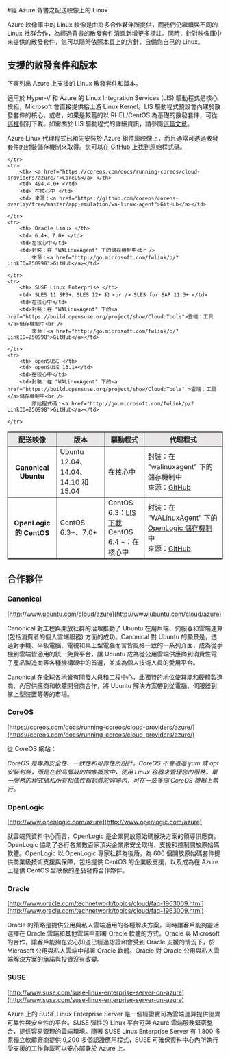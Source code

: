 <properties 
	pageTitle="在 Azure 中 Linux 的背書散發套件" 
	description="了解在 Azure 背書散發套件上的 Linux，包括 Ubuntu、OpenLogic 和 SUSE 的準則。" 
	services="virtual-machines" 
	documentationCenter="" 
	authors="szarkos" 
	manager="timlt" 
	editor="tysonn"/>

<tags 
	ms.service="virtual-machines" 
	ms.workload="infrastructure-services" 
	ms.tgt_pltfrm="vm-linux" 
	ms.devlang="na" 
	ms.topic="article" 
	ms.date="06/03/2015" 
	ms.author="szark"/>



#經 Azure 背書之配送映像上的 Linux

Azure 映像庫中的 Linux 映像是由許多合作夥伴所提供，而我們仍繼續與不同的 Linux 社群合作，為經過背書的散發套件清單新增更多標註。同時，針對映像庫中未提供的散發套件，您可以隨時依照[本頁](virtual-machines-linux-create-upload-vhd.md)上的方針，自備您自己的 Linux。


## 支援的散發套件和版本 ##

下表列出 Azure 上支援的 Linux 散發套件和版本。

適用於 Hyper-V 和 Azure 的 Linux Integration Services (LIS) 驅動程式是核心模組，Microsoft 會直接提供給上游 Linux Kernel。LIS 驅動程式預設會內建於散發套件的核心，或者，如果是較舊的以 RHEL/CentOS 為基礎的散發套件，可從[這裡](http://go.microsoft.com/fwlink/?LinkID=403033&clcid=0x409)個別下載。如需關於 LIS 驅動程式的詳細資訊，請參閱[這篇文章](virtual-machines-linux-create-upload-vhd-generic.md#linux-kernel-requirements)。

Azure Linux 代理程式已預先安裝於 Azure 組件庫映像上，而且通常可透過散發套件的封裝儲存機制來取得。您可以在 [GitHub](https://github.com/azure/walinuxagent) 上找到原始程式碼。

<table border="1" width="600">
  <tr bgcolor="#E9E7E7">
		<th>配送映像</th>		
	    <th>版本</th>
	    <th>驅動程式</th>
		<th>代理程式</th>
			</tr>
	<tr>
		<th>  Canonical Ubuntu </th>
		<td> Ubuntu 12.04、14.04、14.10 和 15.04 </td>
		<td>在核心中</td>
		<td>封裝：在 "walinuxagent" 下的儲存機制中 <br />
			來源：<a href="http://go.microsoft.com/fwlink/p/?LinkID=250998">GitHub</a></td>
			</tr>
	<tr>
		<th> OpenLogic 的 CentOS </th>
		<td> CentOS 6.3+、7.0+</td>
	    <td> CentOS 6.3：<a href="http://go.microsoft.com/fwlink/?LinkID=403033&clcid=0x409">LIS 下載</a><br/>
	        CentOS 6.4 +：在核心中</td>
		<td>封裝：在 "WALinuxAgent" 下的 <a href="http://olcentgbl.trafficmanager.net/openlogic/6/openlogic/x86_64/RPMS/">OpenLogic 儲存機制</a>中<br />
			來源：<a href="http://go.microsoft.com/fwlink/p/?LinkID=250998">GitHub</a></td>
 		
	</tr>
	<tr>
		<th> <a href="https://coreos.com/docs/running-coreos/cloud-providers/azure/">CoreOS</a> </th>
		<td> 494.4.0+ </td>
        <td> 在核心中 </td>
		<td> 來源：<a href="https://github.com/coreos/coreos-overlay/tree/master/app-emulation/wa-linux-agent">GitHub</a></td>
		
	</tr>
	<tr>
		<th> Oracle Linux </th>
		<td> 6.4+、7.0+ </td>
        <td>在核心中</td>
		<td>封裝：在 "WALinuxAgent" 下的儲存機制中<br />
			來源：<a href="http://go.microsoft.com/fwlink/p/?LinkID=250998">GitHub</a></td>
		
	</tr>
	<tr>
		<th> SUSE Linux Enterprise </th>
		<td> SLES 11 SP3+、SLES 12+ 和 <br /> SLES for SAP 11.3+ </td>
        <td>在核心中</td>
		<td>封裝：在 "WALinuxAgent" 下的<a href="https://build.opensuse.org/project/show/Cloud:Tools">雲端：工具</a>儲存機制中<br />
			來源：<a href="http://go.microsoft.com/fwlink/p/?LinkID=250998">GitHub</a></td>
		
	</tr>
	<tr>
		<th> openSUSE </th>
		<td> openSUSE 13.1+</td>
		<td>在核心中</td>
		<td>封裝：在 "WALinuxAgent" 下的<a href="https://build.opensuse.org/project/show/Cloud:Tools" >雲端：工具</a>儲存機制中<br />
			原始程式碼：<a href="http://go.microsoft.com/fwlink/p/?LinkID=250998">GitHub</a></td>
		
	</tr>
</table>

## 合作夥伴

### Canonical
[http://www.ubuntu.com/cloud/azure](http://www.ubuntu.com/cloud/azure)

Canonical 對工程與開放社群的治理推動了 Ubuntu 在用戶端、伺服器和雲端運算 (包括消費者的個人雲端服務) 方面的成功。Canonical 對 Ubuntu 的願景是，透過對手機、平板電腦、電視和桌上型電腦而言皆風格一致的一系列介面，成為從手機到雲端皆適用的統一免費平台，讓 Ubuntu 成為從公用雲端供應商到消費性電子產品製造商等各種機構眼中的首選，並成為個人技術人員的愛用平台。

Canonical 在全球各地皆有開發人員和工程中心，此獨特的地位使其能和硬體製造商、內容供應商和軟體開發商合作，將 Ubuntu 解決方案帶到從電腦、伺服器到掌上型裝置等等的市場。


### CoreOS
[https://coreos.com/docs/running-coreos/cloud-providers/azure/](https://coreos.com/docs/running-coreos/cloud-providers/azure/)

從 CoreOS 網站：

*CoreOS 是專為安全性、一致性和可靠性所設計。CoreOS 不會透過 yum 或 apt 安裝封裝，而是在較高層級的抽象概念中，使用 Linux 容器來管理您的服務。單一服務的程式碼和所有相依性都封裝於容器內，可在一或多部 CoreOS 機器上執行。*


### OpenLogic
[http://www.openlogic.com/azure](http://www.openlogic.com/azure)

就雲端與資料中心而言，OpenLogic 是企業開放原始碼解決方案的領導供應商。OpenLogic 協助了各行各業數百家頂尖企業來安全取得、支援和控制開放原始碼軟體。OpenLogic 以 OpenLogic 專家社群為後盾，為 600 個開放原始碼套件提供商業級技術支援與保障，包括提供 CentOS 的企業級支援，以及成為在 Azure 上提供 CentOS 型映像的產品發佈合作夥伴。


### Oracle
[http://www.oracle.com/technetwork/topics/cloud/faq-1963009.html](http://www.oracle.com/technetwork/topics/cloud/faq-1963009.html)

Oracle 的策略是提供公用與私人雲端適用的各種解決方案，同時讓客戶能夠靈活選擇在 Oracle 雲端和其他雲端中部署 Oracle 軟體的方式。Oracle 與 Microsoft 的合作，讓客戶能夠在安心知道已經過認證和會受到 Oracle 支援的情況下，於 Microsoft 公用與私人雲端中部署 Oracle 軟體。Oracle 對 Oracle 公用與私人雲端解決方案的承諾與投資沒有改變。


### SUSE
[http://www.suse.com/suse-linux-enterprise-server-on-azure](http://www.suse.com/suse-linux-enterprise-server-on-azure)

Azure 上的 SUSE Linux Enterprise Server 是一個經證實可為雲端運算提供優異可靠性與安全性的平台。SUSE 彈性的 Linux 平台可與 Azure 雲端服務緊密整合，提供容易管理的雲端環境。隨著 SUSE Linux Enterprise Server 有 1,800 多家獨立軟體廠商提供 9,200 多個認證應用程式，SUSE 可確保資料中心內所執行受支援的工作負載可以安心部署於 Azure 上。

 

<!---HONumber=58-->
